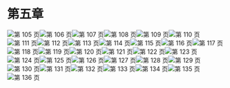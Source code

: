# 第五章

![第 105 页](img/page_105.gif)![第 106 页](img/page_106.gif)![第 107 页](img/page_107.gif)![第 108 页](img/page_108.gif)![第 109 页](img/page_109.gif)![第 110 页](img/page_110.gif)![第 111 页](img/page_111.gif)![第 112 页](img/page_112.gif)![第 113 页](img/page_113.gif)![第 114 页](img/page_114.gif)![第 115 页](img/page_115.gif)![第 116 页](img/page_116.gif)![第 117 页](img/page_117.gif)![第 118 页](img/page_118.gif)![第 119 页](img/page_119.gif)![第 120 页](img/page_120.gif)![第 121 页](img/page_121.gif)![第 122 页](img/page_122.gif)![第 123 页](img/page_123.gif)![第 124 页](img/page_124.gif)![第 125 页](img/page_125.gif)![第 126 页](img/page_126.gif)![第 127 页](img/page_127.gif)![第 128 页](img/page_128.gif)![第 129 页](img/page_129.gif)![第 130 页](img/page_130.gif)![第 131 页](img/page_131.gif)![第 132 页](img/page_132.gif)![第 133 页](img/page_133.gif)![第 134 页](img/page_134.gif)![第 135 页](img/page_135.gif)![第 136 页](img/page_136.gif)

